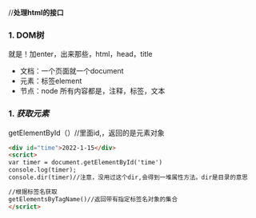 //**处理html的接口**

 ### 1. **DOM树**
就是！加enter，出来那些，html，head，title

* 文档：一个页面就一个document
* 元素：标签element
* 节点：node 所有内容都是，注释，标签，文本

### 1. *获取元素*
getElementById（）//里面id,，返回的是元素对象
```html
<div id="time">2022-1-15</div>
<scrict>
var timer = document.getElementById('time')
console.log(timer);
console.dir(timer)//注意，没用过这个dir,会得到一堆属性方法。dir是目录的意思

//根据标签名获取
getElementsByTagName()//返回带有指定标签名对象的集合
</scrict>

```


